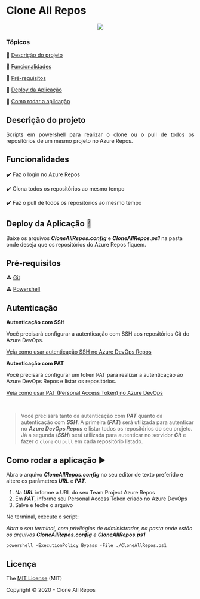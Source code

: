 <h1>Clone All Repos</h1> 

<p align="center">
  <img src="http://img.shields.io/static/v1?label=License&message=MIT&color=green&style=for-the-badge"/>
</p>

### Tópicos 

:small_blue_diamond: [Descrição do projeto](#descrição-do-projeto)

:small_blue_diamond: [Funcionalidades](#funcionalidades)

:small_blue_diamond: [Pré-requisitos](#pré-requisitos)

:small_blue_diamond: [Deploy da Aplicação](#deploy-da-aplicação-dash)

:small_blue_diamond: [Como rodar a aplicação](#como-rodar-a-aplicação-arrow_forward)

## Descrição do projeto 

<p align="justify">
  Scripts em powershell para realizar o clone ou o pull de todos os repositórios de um mesmo projeto no Azure Repos. 
</p>

## Funcionalidades

:heavy_check_mark: Faz o login no Azure Repos 

:heavy_check_mark: Clona todos os repositórios ao mesmo tempo  

:heavy_check_mark: Faz o pull de todos os repositórios ao mesmo tempo  

## Deploy da Aplicação :dash:

Baixe os arquivos ***CloneAllRepos.config*** e ***CloneAllRepos.ps1*** na pasta onde deseja que os repositórios do Azure Repos fiquem.

## Pré-requisitos

:warning: [Git](https://nodejs.org/en/download/)

:warning: [Powershell](https://docs.microsoft.com/pt-br/powershell/scripting/install/installing-powershell?view=powershell-7)

## Autenticação

**Autenticação com SSH**

Você precisará configurar a autenticação com SSH aos repositórios Git do Azure DevOps.

[Veja como usar autenticação SSH no Azure DevOps Repos](https://docs.microsoft.com/en-us/azure/devops/repos/git/use-ssh-keys-to-authenticate?view=azure-devops)

**Autenticação com PAT**

Você precisará configurar um token PAT para realizar a autenticação ao Azure DevOps Repos e listar os repositórios.

[Veja como usar PAT (Personal Access Token) no Azure DevOps](https://docs.microsoft.com/en-us/azure/devops/organizations/accounts/use-personal-access-tokens-to-authenticate?view=azure-devops&tabs=preview-page)

<br>

> Você precisará tanto da autenticação com ***PAT*** quanto da autenticação com ***SSH***. A primeira (***PAT***) será utilizada para autenticar no ***Azure DevOps Repos*** e listar todos os repositórios do seu projeto. Já a segunda (***SSH***) será utilizada para autenticar no servidor ***Git*** e  fazer o `clone` ou `pull` em cada repositório listado.

## Como rodar a aplicação :arrow_forward:

Abra o arquivo ***CloneAllRepos.config*** no seu editor de texto preferido e altere os parâmetros ***URL*** e ***PAT***.

1. Na ***URL*** informe a URL do seu Team Project Azure Repos
3. Em ***PAT***, informe seu Personal Access Token criado no Azure DevOps
4. Salve e feche o arquivo

No terminal, execute o script: 

*Abra o seu terminal, com privilégios de administrador, na pasta onde estão os arquivos **CloneAllRepos.config** e **CloneAllRepos.ps1***
```
powershell -ExecutionPolicy Bypass -File ./CloneAllRepos.ps1
```

## Licença 

The [MIT License]() (MIT)

Copyright :copyright: 2020 - Clone All Repos